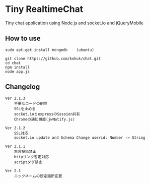 Tiny RealtimeChat
=====================

Tiny chat application using Node.js and  socket.io and jQueryMobile

How to use
---
    sudo apt-get install mongodb    (ubuntu)

    git clone https://github.com/kohuk/chat.git
    cd chat
    npm install
    node app.js

Changelog
---

    Ver 2.1.3
        不要なコードの削除
        SSLを止める
        socket.ioとexpressのSession共有
        Chromeの通知機能(jwNotify.js)

    Ver 2.1.2
        SSL対応
        socket.io update and Schema Change userid: Number -> String

    Ver 2.1.1
        無言投稿禁止
        httpリンク暫定対応
        scriptタグ禁止

    Ver 2.1
        ニックネームの設定箇所変更
